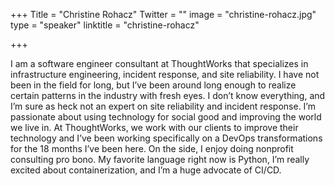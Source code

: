 +++
Title = "Christine Rohacz"
Twitter = ""
image = "christine-rohacz.jpg"
type = "speaker"
linktitle = "christine-rohacz"

+++

I am a software engineer consultant at ThoughtWorks that specializes in infrastructure engineering, incident response, and site reliability. I have not been in the field for long, but I’ve been around long enough to realize certain patterns in the industry with fresh eyes. I don’t know everything, and I’m sure as heck not an expert on site reliability and incident response. I’m passionate about using technology for social good and improving the world we live in. At ThoughtWorks, we work with our clients to improve their technology and I’ve been working specifically on a DevOps transformations for the 18 months I’ve been here. On the side, I enjoy doing nonprofit consulting pro bono. My favorite language right now is Python, I’m really excited about containerization, and I’m a huge advocate of CI/CD.